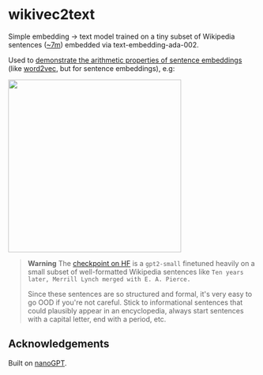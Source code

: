 # wikivec2text

Simple embedding -> text model trained on a tiny subset of Wikipedia sentences ([~7m](https://www.kaggle.com/datasets/mikeortman/wikipedia-sentences)) embedded via text-embedding-ada-002. 

Used to [demonstrate the arithmetic properties of sentence embeddings](https://twitter.com/MF_FOOM/status/1687219083761385475) (like [word2vec](https://arxiv.org/abs/1310.4546), but for sentence embeddings), e.g:

<img width="350" src="https://github.com/MF-FOOM/wikivec2text/assets/141304309/5b1be1fc-f447-402a-939a-a275bac8fd4d">

> **Warning**
> The [checkpoint on HF](https://huggingface.co/MF-FOOM/wikivec2text) is a `gpt2-small` finetuned heavily on a small subset of well-formatted Wikipedia sentences like `Ten years later, Merrill Lynch merged with E. A. Pierce.`
>
> Since these sentences are so structured and formal, it's very easy to go OOD if you're not careful. Stick to informational sentences that could plausibly appear in an encyclopedia, always start sentences with a capital letter, end with a period, etc.

## Acknowledgements

Built on [nanoGPT](https://github.com/karpathy/nanoGPT).
